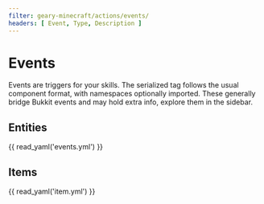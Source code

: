 ```yaml
---
filter: geary-minecraft/actions/events/
headers: [ Event, Type, Description ]
---
```


# Events

Events are triggers for your skills. The serialized tag follows the usual component format, with namespaces optionally imported. These generally bridge Bukkit events and may hold extra info, explore them in the sidebar.

## Entities

{{ read_yaml('events.yml') }}

## Items

{{ read_yaml('item.yml') }}
